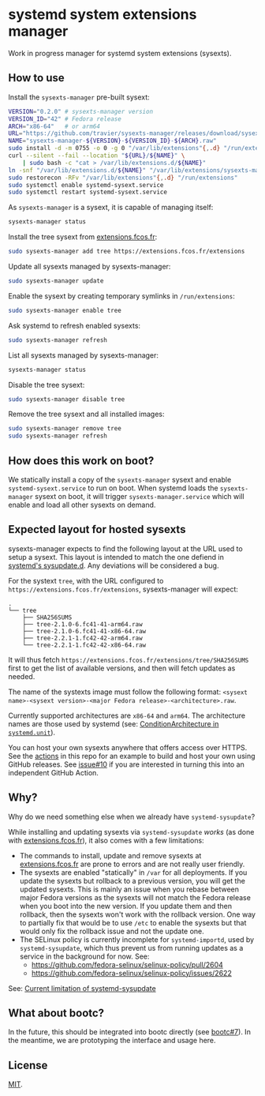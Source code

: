 # systemd system extensions manager

Work in progress manager for systemd system extensions (sysexts).

## How to use

Install the `sysexts-manager` pre-built sysext:

```bash
VERSION="0.2.0" # sysexts-manager version
VERSION_ID="42" # Fedora release
ARCH="x86-64"   # or arm64
URL="https://github.com/travier/sysexts-manager/releases/download/sysexts-manager/"
NAME="sysexts-manager-${VERSION}-${VERSION_ID}-${ARCH}.raw"
sudo install -d -m 0755 -o 0 -g 0 "/var/lib/extensions"{,.d} "/run/extensions"
curl --silent --fail --location "${URL}/${NAME}" \
    | sudo bash -c "cat > /var/lib/extensions.d/${NAME}"
ln -snf "/var/lib/extensions.d/${NAME}" "/var/lib/extensions/sysexts-manager.raw"
sudo restorecon -RFv "/var/lib/extensions"{,.d} "/run/extensions"
sudo systemctl enable systemd-sysext.service
sudo systemctl restart systemd-sysext.service
```

As `sysexts-manager` is a sysext, it is capable of managing itself:

```bash
sysexts-manager status
```

Install the tree sysext from [extensions.fcos.fr](https://extensions.fcos.fr):

```bash
sudo sysexts-manager add tree https://extensions.fcos.fr/extensions
```

Update all sysexts managed by sysexts-manager:

```bash
sudo sysexts-manager update
```

Enable the sysext by creating temporary symlinks in `/run/extensions`:

```bash
sudo sysexts-manager enable tree
```

Ask systemd to refresh enabled sysexts:

```bash
sudo sysexts-manager refresh
```

List all sysexts managed by sysexts-manager:

```bash
sysexts-manager status
```

Disable the tree sysext:

```bash
sudo sysexts-manager disable tree
```

Remove the tree sysext and all installed images:

```bash
sudo sysexts-manager remove tree
sudo sysexts-manager refresh
```

## How does this work on boot?

We statically install a copy of the `sysexts-manager` sysext and enable
`systemd-sysext.service` to run on boot. When systemd loads the
`sysexts-manager` sysext on boot, it will trigger `sysexts-manager.service`
which will enable and load all other sysexts on demand.

## Expected layout for hosted sysexts

sysexts-manager expects to find the following layout at the URL used to
setup a sysext. This layout is intended to match the one defiend in
[systemd's sysupdate.d](https://www.freedesktop.org/software/systemd/man/latest/sysupdate.d.html).
Any deviations will be considered a bug.

For the systext `tree`, with the URL configured to
`https://extensions.fcos.fr/extensions`, sysexts-manager will expect:

```
.
└── tree
    ├── SHA256SUMS
    ├── tree-2.1.0-6.fc41-41-arm64.raw
    ├── tree-2.1.0-6.fc41-41-x86-64.raw
    ├── tree-2.2.1-1.fc42-42-arm64.raw
    └── tree-2.2.1-1.fc42-42-x86-64.raw
```

It will thus fetch `https://extensions.fcos.fr/extensions/tree/SHA256SUMS`
first to get the list of available versions, and then will fetch updates as
needed.

The name of the systexts image must follow the following format:
`<sysext name>-<sysext version>-<major Fedora release>-<architecture>.raw`.

Currently supported architectures are `x86-64` and `arm64`. The architecture
names are those used by systemd (see:
[ConditionArchitecture in `systemd.unit`](https://www.freedesktop.org/software/systemd/man/latest/systemd.unit.html#ConditionArchitecture=)).

You can host your own sysexts anywhere that offers access over HTTPS. See the
[actions](.github/actions) in this repo for an example to build and host your
own using GitHub releases. See
[issue#10](https://github.com/travier/sysexts-manager/issues/10) if you are
interested in turning this into an independent GitHub Action.

## Why?

Why do we need something else when we already have `systemd-sysupdate`?

While installing and updating sysexts via `systemd-sysupdate` *works* (as done
with [extensions.fcos.fr](https://extensions.fcos.fr/)), it also comes with a
few limitations:
- The commands to install, update and remove sysexts at
  [extensions.fcos.fr](https://extensions.fcos.fr/) are prone to errors and are
  not really user friendly.
- The sysexts are enabled "statically" in `/var` for all deployments. If you
  update the sysexts but rollback to a previous version, you will get the
  updated sysexts. This is mainly an issue when you rebase between major Fedora
  versions as the sysexts will not match the Fedora release when you boot into
  the new version. If you update them and then rollback, then the sysexts won't
  work with the rollback version. One way to partially fix that would be to use
  `/etc` to enable the sysexts but that would only fix the rollback issue and
  not the update one.
- The SELinux policy is currently incomplete for `systemd-importd`, used by
  `systemd-sysupdate`, which thus prevent us from running updates as a service
  in the background for now. See:
  - <https://github.com/fedora-selinux/selinux-policy/pull/2604>
  - <https://github.com/fedora-selinux/selinux-policy/issues/2622>

See: [Current limitation of systemd-sysupdate](https://travier.github.io/fedora-sysexts/#current-limitation-of-systemd-sysupdate)

## What about bootc?

In the future, this should be integrated into bootc directly (see
[bootc#7](https://github.com/bootc-dev/bootc/issues/7)). In the meantime, we
are prototyping the interface and usage here.

## License

[MIT](LICENSE).
